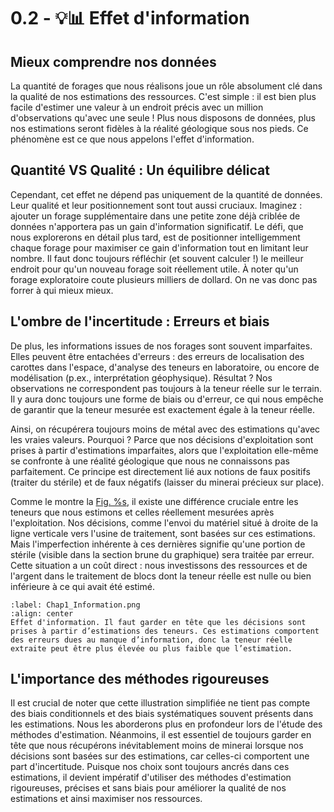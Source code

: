 # 0.2 - 💡📊 Effet d'information

## Mieux comprendre nos données 

La quantité de forages que nous réalisons joue un rôle absolument clé dans la qualité de nos estimations des ressources. C'est simple : il est bien plus facile d'estimer une valeur à un endroit précis avec un million d'observations qu'avec une seule ! Plus nous disposons de données, plus nos estimations seront fidèles à la réalité géologique sous nos pieds. Ce phénomène est ce que nous appelons l'effet d'information. 

## Quantité VS Qualité : Un équilibre délicat

Cependant, cet effet ne dépend pas uniquement de la quantité de données. Leur qualité et leur positionnement sont tout aussi cruciaux. Imaginez : ajouter un forage supplémentaire dans une petite zone déjà criblée de données n'apportera pas un gain d'information significatif. Le défi, que nous explorerons en détail plus tard, est de positionner intelligemment chaque forage pour maximiser ce gain d'information tout en limitant leur nombre. Il faut donc toujours réfléchir (et souvent calculer !) le meilleur endroit pour qu'un nouveau forage soit réellement utile. À noter qu'un forage exploratoire coute plusieurs milliers de dollard. On ne vas donc pas forrer à qui mieux mieux.

## L'ombre de l'incertitude : Erreurs et biais

De plus, les informations issues de nos forages sont souvent imparfaites. Elles peuvent être entachées d'erreurs : des erreurs de localisation des carottes dans l'espace, d'analyse des teneurs en laboratoire, ou encore de modélisation (p.ex., interprétation géophysique). Résultat ? Nos observations ne correspondent pas toujours à la teneur réelle sur le terrain. Il y aura donc toujours une forme de biais ou d'erreur, ce qui nous empêche de garantir que la teneur mesurée est exactement égale à la teneur réelle.

Ainsi, on récupérera toujours moins de métal avec des estimations qu'avec les vraies valeurs. Pourquoi ? Parce que nos décisions d'exploitation sont prises à partir d'estimations imparfaites, alors que l'exploitation elle-même se confronte à une réalité géologique que nous ne connaissons pas parfaitement. Ce principe est directement lié aux notions de faux positifs (traiter du stérile) et de faux négatifs (laisser du minerai précieux sur place).

Comme le montre la [Fig. %s](#Chap1_Information.png), il existe une différence cruciale entre les teneurs que nous estimons et celles réellement mesurées après l'exploitation. Nos décisions, comme l'envoi du matériel situé à droite de la ligne verticale vers l'usine de traitement, sont basées sur ces estimations. Mais l'imperfection inhérente à ces dernières signifie qu'une portion de stérile (visible dans la section brune du graphique) sera traitée par erreur. Cette situation a un coût direct : nous investissons des ressources et de l'argent dans le traitement de blocs dont la teneur réelle est nulle ou bien inférieure à ce qui avait été estimé.


```{figure} images/Chap1_Information.png
:label: Chap1_Information.png
:align: center 
Effet d'information. Il faut garder en tête que les décisions sont prises à partir d’estimations des teneurs. Ces estimations comportent des erreurs dues au manque d’information, donc la teneur réelle extraite peut être plus élevée ou plus faible que l’estimation.
```

## L'importance des méthodes rigoureuses

Il est crucial de noter que cette illustration simplifiée ne tient pas compte des biais conditionnels et des biais systématiques souvent présents dans les estimations. Nous les aborderons plus en profondeur lors de l'étude des méthodes d'estimation. Néanmoins, il est essentiel de toujours garder en tête que nous récupérons inévitablement moins de minerai lorsque nos décisions sont basées sur des estimations, car celles-ci comportent une part d'incertitude. Puisque nos choix sont toujours ancrés dans ces estimations, il devient impératif d'utiliser des méthodes d'estimation rigoureuses, précises et sans biais pour améliorer la qualité de nos estimations et ainsi maximiser nos ressources.

